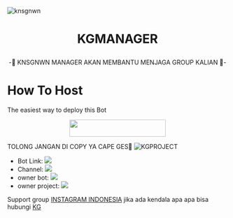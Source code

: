![knsgnwn](https://telegra.ph/file/a427379bbad5e8bd4b7e1.jpg)
# <p align="center">  KGMANAGER

<p align="center">
-🤴 KNSGNWN MANAGER AKAN MEMBANTU MENJAGA GROUP KALIAN 🤴-

# How To Host
The easiest way to deploy this Bot
<p align="center"><a href="https://heroku.com/deploy?template=https://github.com/kgproject1010/KGManager"> <img src="https://img.shields.io/badge/Deploy%20To%20Heroku-red?style=for-the-badge&logo=heroku" width="220" height="38.45"/></a></p>


</p>
 
TOLONG JANGAN DI COPY YA CAPE GES🙏
![KGPROJECT](https://telegra.ph/file/d90de32bd8864d38e2467.jpg)
* Bot Link:  <a href="https://t.me/KGSuperbot" alt="KGSuperbot"> <img src="https://img.shields.io/badge/%F0%9F%A4%96%20-KGSuperbot-blue" /> </a>
* Channel: <a  href="https://t.me/rakasupport" alt="knsgnwnsupport"> <img  src="https://img.shields.io/badge/%F0%9F%92%A1-KGSUPPORT-9cf" /> </a>
* owner bot:  <a href="https://t.me/knsgnwn" alt="knsgnwn"> <img src="https://img.shields.io/badge/%F0%9F%A4%96%20-KG-black" /> </a>
* owner project:  <a href="https://t.me/rakaaanjayy" alt="rakaanjayy"> <img src="https://img.shields.io/badge/%F0%9F%A4%96%20-rakahadehh-green" /> </a>

Support group [INSTAGRAM INDONESIA](https://t.me/instagramindonesia1)
jika ada kendala apa apa bisa hubungi [KG](https://t.me/knsgnwn)
